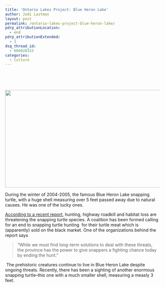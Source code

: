 ```yaml
---
title: 'Ontario Lakes Project: Blue Heron Lake'
author: Jodi Lastman
layout: post
permalink: /ontario-lakes-project-blue-heron-lake/
pdrp_attributionLocation:
  - end
pdrp_attributionExtended:
  - 1
dsq_thread_id:
  - 666820323
categories:
  - Culture
---
```

&nbsp;

&nbsp;

<a href="http://hypenotic.com/ontario-lakes-project/9097/ontario-lakes-project-blue-heron-lake/attachment/blueheron-5" rel="attachment wp-att-9151"><img class="aligncenter size-full wp-image-9151" title="blueheron" src="http://hypenotic.com/wordpress/wp-content/uploads/2012/04/blueheron3.png" alt="" width="580" height="318" /></a>

During the winter of 2004-2005, the famous Blue Heron Lake snapping turtle, with a huge shell measuring over 5 feet passed away due to natural causes. He was one of the lucky ones.

[According to a recent report][1], hunting, highway roadkill and habitat loss are threatening the snapping turtle species. A coalition has been formed calling for an end to snapping turtle hunting  for their turtle meat which is (apparently) sold on the black market. One of the organizations behind the report says

> “While we must find long-term solutions to deal with these threats, the province has the power to give snappers a fighting chance today by ending the hunt.”

<div>
   The prehistoric creatures continue to live in Blue Heron Lake despite ongoing threats. Recently, there has been a sighting of another enormous snapping turtle&#8211;this one with a much smaller shell, measuring a measly 3 feet.
</div>

 [1]: http://news.nationalpost.com/2012/02/21/groups-ask-ontario-turtle-hunters-to-snap-out-of-it/